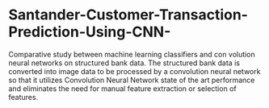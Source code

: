 # Santander-Customer-Transaction-Prediction-Using-CNN-
Comparative study between machine learning classifiers and con volution neural networks on structured bank data. The structured bank data is converted into image data to be processed by a convolution neural network so that it utilizes Convolution Neural Network state of the art performance and eliminates the need for manual feature extraction or selection of features.
